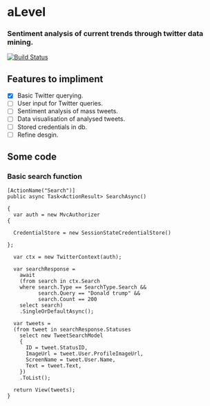 # aLevel

### Sentiment analysis of current trends through twitter data mining.

[![Build Status](https://travis-ci.org/MrHarrisonBarker/aLevel.svg?branch=master)](https://travis-ci.org/MrHarrisonBarker/aLevel)

## Features to impliment

- [x] Basic Twitter querying.
- [ ] User input for Twitter queries.
- [ ] Sentiment analysis of mass tweets.
- [ ] Data visualisation of analysed tweets.
- [ ] Stored credentials in db.
- [ ] Refine desgin.

## Some code

### Basic search function
```
[ActionName("Search")]
public async Task<ActionResult> SearchAsync()

{
  var auth = new MvcAuthorizer
{

  CredentialStore = new SessionStateCredentialStore()
  
};

  var ctx = new TwitterContext(auth);

  var searchResponse =
    await
    (from search in ctx.Search
    where search.Type == SearchType.Search &&
          search.Query == "Donald trump" &&
          search.Count == 200
    select search)
    .SingleOrDefaultAsync();

  var tweets =
  (from tweet in searchResponse.Statuses
    select new TweetSearchModel
    {
      ID = tweet.StatusID,
      ImageUrl = tweet.User.ProfileImageUrl,
      ScreenName = tweet.User.Name,
      Text = tweet.Text,
    })
    .ToList();

  return View(tweets);
}
```
